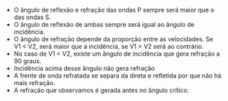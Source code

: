* O ângulo de reflexão e refração das ondas P sempre será maior que o das ondas
  S.
* O ângulo de reflexão de ambas sempre será igual ao ângulo de incidência.
* O ângulo de refração depende da proporção entre as velocidades. Se V1 < V2,
  será maior que a incidência, se V1 > V2 será ao contrário.
* No caso de V1 < V2, existe um ângulo de incidência que gera refração a 90
  graus.
* Incidência acima desse ângulo não gera refração
* A frente de onda refratada se separa da direta e refletida por que não há
  mais refração.
* A refração que observamos é gerada antes no ângulo crítico.
